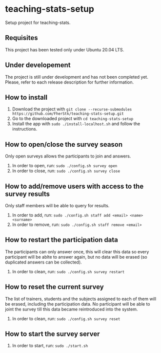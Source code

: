 # teaching-stats-setup
Setup project for teaching-stats. 

## Requisites
This project has been tested only under Ubuntu 20.04 LTS.

## Under developement
The project is still under development and has not been completed yet. Please, refer to each release description for further information.

## How to install
1. Download the project with `git clone --recurse-submodules https://github.com/FherStk/teaching-stats-setup.git`
2. Go to the downloaded project with `cd teaching-stats-setup`
3. Install the app with `sudo ./install-localhost.sh` and follow the instructions.

## How to open/close the survey season
Only open surveys allows the participants to join and answers.
1. In order to open, run: `sudo ./config.sh survey open`
1. In order to close, run: `sudo ./config.sh survey close`

## How to add/remove users with access to the survey results
Only staff members will be able to query for results.
1. In order to add, run: `sudo ./config.sh staff add <email> <name> <surname>`
1. In order to remove, run: `sudo ./config.sh staff remove <email>`

## How to restart the participation data
The participants can only answer once, this will clear this data so every participant will be ablte to answer again, but no data will be erased (so duplicated answers can be collected).
1. In order to clean, run: `sudo ./config.sh survey restart`

## How to reset the current survey 
The list of trainers, students and the subjects assigned to each of them will be erased, including the participation data. No participant will be able to joint the survey till this data became reintroduced into the system.
1. In order to clean, run: `sudo ./config.sh survey reset`

## How to start the survey server
1. In order to start, run: `sudo ./start.sh`